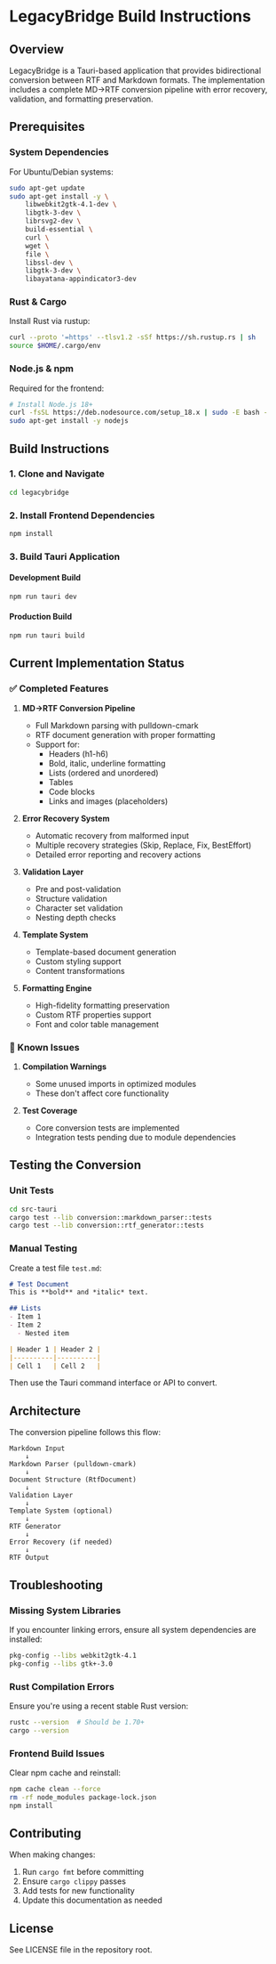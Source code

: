 # LegacyBridge Build Instructions

## Overview

LegacyBridge is a Tauri-based application that provides bidirectional conversion between RTF and Markdown formats. The implementation includes a complete MD→RTF conversion pipeline with error recovery, validation, and formatting preservation.

## Prerequisites

### System Dependencies

For Ubuntu/Debian systems:
```bash
sudo apt-get update
sudo apt-get install -y \
    libwebkit2gtk-4.1-dev \
    libgtk-3-dev \
    librsvg2-dev \
    build-essential \
    curl \
    wget \
    file \
    libssl-dev \
    libgtk-3-dev \
    libayatana-appindicator3-dev
```

### Rust & Cargo

Install Rust via rustup:
```bash
curl --proto '=https' --tlsv1.2 -sSf https://sh.rustup.rs | sh
source $HOME/.cargo/env
```

### Node.js & npm

Required for the frontend:
```bash
# Install Node.js 18+ 
curl -fsSL https://deb.nodesource.com/setup_18.x | sudo -E bash -
sudo apt-get install -y nodejs
```

## Build Instructions

### 1. Clone and Navigate
```bash
cd legacybridge
```

### 2. Install Frontend Dependencies
```bash
npm install
```

### 3. Build Tauri Application

#### Development Build
```bash
npm run tauri dev
```

#### Production Build
```bash
npm run tauri build
```

## Current Implementation Status

### ✅ Completed Features

1. **MD→RTF Conversion Pipeline**
   - Full Markdown parsing with pulldown-cmark
   - RTF document generation with proper formatting
   - Support for:
     - Headers (h1-h6)
     - Bold, italic, underline formatting
     - Lists (ordered and unordered)
     - Tables
     - Code blocks
     - Links and images (placeholders)

2. **Error Recovery System**
   - Automatic recovery from malformed input
   - Multiple recovery strategies (Skip, Replace, Fix, BestEffort)
   - Detailed error reporting and recovery actions

3. **Validation Layer**
   - Pre and post-validation
   - Structure validation
   - Character set validation
   - Nesting depth checks

4. **Template System**
   - Template-based document generation
   - Custom styling support
   - Content transformations

5. **Formatting Engine**
   - High-fidelity formatting preservation
   - Custom RTF properties support
   - Font and color table management

### 🚧 Known Issues

1. **Compilation Warnings**
   - Some unused imports in optimized modules
   - These don't affect core functionality

2. **Test Coverage**
   - Core conversion tests are implemented
   - Integration tests pending due to module dependencies

## Testing the Conversion

### Unit Tests
```bash
cd src-tauri
cargo test --lib conversion::markdown_parser::tests
cargo test --lib conversion::rtf_generator::tests
```

### Manual Testing
Create a test file `test.md`:
```markdown
# Test Document
This is **bold** and *italic* text.

## Lists
- Item 1
- Item 2
  - Nested item

| Header 1 | Header 2 |
|----------|----------|
| Cell 1   | Cell 2   |
```

Then use the Tauri command interface or API to convert.

## Architecture

The conversion pipeline follows this flow:

```
Markdown Input
    ↓
Markdown Parser (pulldown-cmark)
    ↓
Document Structure (RtfDocument)
    ↓
Validation Layer
    ↓
Template System (optional)
    ↓
RTF Generator
    ↓
Error Recovery (if needed)
    ↓
RTF Output
```

## Troubleshooting

### Missing System Libraries
If you encounter linking errors, ensure all system dependencies are installed:
```bash
pkg-config --libs webkit2gtk-4.1
pkg-config --libs gtk+-3.0
```

### Rust Compilation Errors
Ensure you're using a recent stable Rust version:
```bash
rustc --version  # Should be 1.70+
cargo --version
```

### Frontend Build Issues
Clear npm cache and reinstall:
```bash
npm cache clean --force
rm -rf node_modules package-lock.json
npm install
```

## Contributing

When making changes:
1. Run `cargo fmt` before committing
2. Ensure `cargo clippy` passes
3. Add tests for new functionality
4. Update this documentation as needed

## License

See LICENSE file in the repository root.